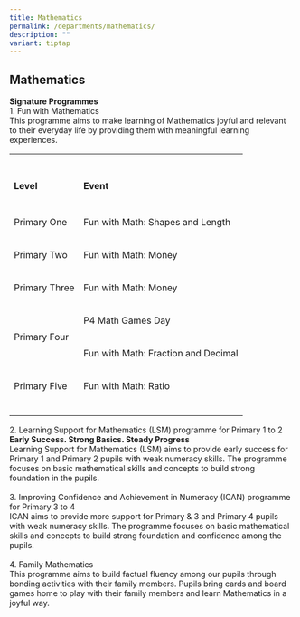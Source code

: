 ```yaml
---
title: Mathematics
permalink: /departments/mathematics/
description: ""
variant: tiptap
---
```

<h2><strong>Mathematics</strong></h2>
<p><strong>Signature Programmes</strong> 
<br>1. Fun with Mathematics
<br>This programme aims to make learning of Mathematics joyful and relevant
to their everyday life by providing them with meaningful learning experiences.</p>
<table style="minWidth: 50px">
<colgroup>
<col>
<col>
</colgroup>
<tbody>
<tr>
<td rowspan="1" colspan="1">
<p></p>
</td>
<td rowspan="1" colspan="1">
<p></p>
</td>
</tr>
<tr>
<td rowspan="1" colspan="1">
<h4><strong>Level</strong></h4>
</td>
<td rowspan="1" colspan="1">
<h4><strong>Event</strong></h4>
</td>
</tr>
<tr>
<td rowspan="1" colspan="1">
<p>Primary One</p>
</td>
<td rowspan="1" colspan="1">
<p>Fun with Math: Shapes and Length</p>
</td>
</tr>
<tr>
<td rowspan="1" colspan="1">
<p>Primary Two</p>
</td>
<td rowspan="1" colspan="1">
<p>Fun with Math: Money</p>
</td>
</tr>
<tr>
<td rowspan="1" colspan="1">
<p>Primary Three</p>
</td>
<td rowspan="1" colspan="1">
<p>Fun with Math: Money</p>
</td>
</tr>
<tr>
<td rowspan="2" colspan="1">
<p>Primary Four</p>
</td>
<td rowspan="1" colspan="1">
<p>P4 Math Games Day</p>
</td>
</tr>
<tr>
<td rowspan="1" colspan="1">
<p>Fun with Math: Fraction and Decimal</p>
</td>
</tr>
<tr>
<td rowspan="1" colspan="1">
<p>Primary Five</p>
</td>
<td rowspan="1" colspan="1">
<p>Fun with Math: Ratio</p>
</td>
</tr>
<tr>
<td rowspan="1" colspan="1">
<p></p>
</td>
<td rowspan="1" colspan="1">
<p></p>
</td>
</tr>
</tbody>
</table>
<p>2. Learning Support for Mathematics (LSM) programme for Primary 1 to 2
<br><strong>Early Success. Strong Basics. Steady Progress</strong> 
<br>Learning Support for Mathematics (LSM) aims to provide early success for
Primary 1 and Primary 2 pupils with weak numeracy skills.&nbsp;The programme
focuses on basic mathematical skills and concepts to build strong foundation
in the pupils.
<br>
<br>3. Improving Confidence and Achievement in Numeracy (ICAN) programme for
Primary 3 to 4
<br>ICAN aims to provide more support for Primary &amp; 3 and Primary 4 pupils
with weak numeracy skills. The programme focuses on basic mathematical
skills and concepts to build strong foundation and confidence among the
pupils.
<br>
<br>4. Family Mathematics
<br>This programme aims to build factual fluency among our pupils through
bonding activities with their family members. Pupils bring cards and board
games home to play with their family members and learn Mathematics in a
joyful way.</p>